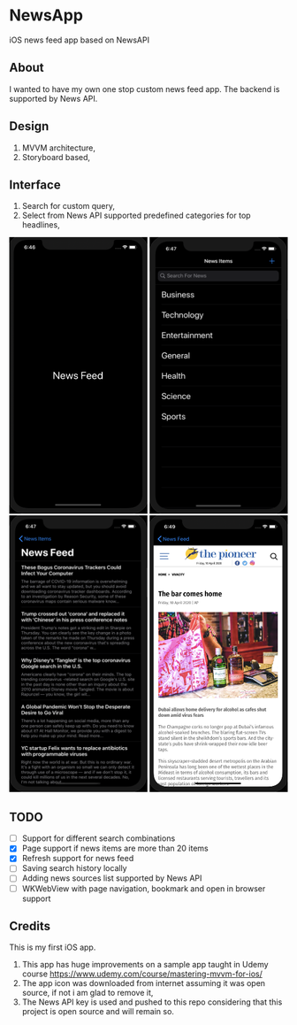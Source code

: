 # NewsApp
iOS news feed app based on NewsAPI

## About 
I wanted to have my own one stop custom news feed app. The backend is supported by News API.

## Design
1. MVVM architecture,
2. Storyboard based,

## Interface
1. Search for custom query,
2. Select from News API supported predefined categories for top headlines,

<img src=screenshots/Launch-Screen.png height=500, width=250>  <img src=screenshots/News-Items.png height=500, width=250>
<img src=screenshots/News-Feed.png height=500, width=250>   <img src=screenshots/Web-View.png height=500, width=250>

## TODO
- [ ] Support for different search combinations
- [x] Page support if news items are more than 20 items
- [x] Refresh support for news feed 
- [ ] Saving search history locally
- [ ] Adding news sources list supported by News API
- [ ] WKWebView with page navigation, bookmark and open in browser support

## Credits
This is my first iOS app. 
1. This app has huge improvements on a sample app taught in Udemy course https://www.udemy.com/course/mastering-mvvm-for-ios/
2. The app icon was downloaded from internet assuming it was open source, if not i am glad to remove it,
3. The News API key is used and pushed to this repo considering that this project is open source and will remain so.
